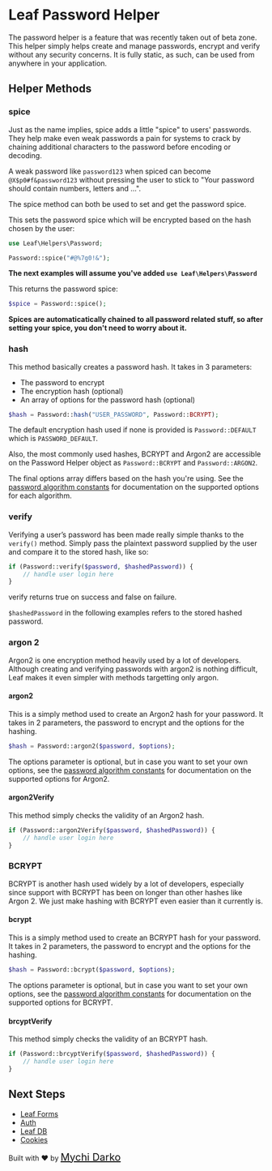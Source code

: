 # Leaf Password Helper

The password helper is a feature that was recently taken out of beta zone. This helper simply helps create and manage passwords, encrypt and verify without any security concerns. It is fully static, as such, can be used from anywhere in your application.

## Helper Methods

### spice

Just as the name implies, spice adds a little "spice" to users' passwords. They help make even weak passwords a pain for systems to crack by chaining additional characters to the password before encoding or decoding.

A weak password like `password123` when spiced can become `@X$p0#f&password123` without pressing the user to stick to "Your password should contain numbers, letters and ...".

The spice method can both be used to set and get the password spice.

This sets the password spice which will be encrypted based on the hash chosen by the user:

```php
use Leaf\Helpers\Password;

Password::spice("#@%7g0!&");
```

**The next examples will assume you've added `use Leaf\Helpers\Password`**

This returns the password spice:

```php
$spice = Password::spice();
```

**Spices are automaticatically chained to all password related stuff, so after setting your spice, you don't need to worry about it.**

### hash

This method basically creates a password hash. It takes in 3 parameters:

- The password to encrypt
- The encryption hash (optional)
- An array of options for the password hash (optional)

```php
$hash = Password::hash("USER_PASSWORD", Password::BCRYPT);
```

The default encryption hash used if none is provided is `Password::DEFAULT` which is `PASSWORD_DEFAULT`.

Also, the most commonly used hashes, BCRYPT and Argon2 are accessible on the Password Helper object as `Password::BCRYPT` and `Password::ARGON2`.

The final options array differs based on the hash you're using. See the [password algorithm constants](https://secure.php.net/manual/en/password.constants.php) for documentation on the supported options for each algorithm.

### verify

Verifying a user’s password has been made really simple thanks to the `verify()` method. Simply pass the plaintext password supplied by the user and compare it to the stored hash, like so:

```php
if (Password::verify($password, $hashedPassword)) {
    // handle user login here
}
```

verify returns true on success and false on failure.

`$hashedPassword` in the following examples refers to the stored hashed password.

### argon 2

Argon2 is one encryption method heavily used by a lot of developers. Although creating and verifying passwords with argon2 is nothing difficult, Leaf makes it even simpler with methods targetting only argon.

#### argon2

This is a simply method used to create an Argon2 hash for your password. It takes in 2 parameters, the password to encrypt and the options for the hashing.

```php
$hash = Password::argon2($password, $options);
```

The options parameter is optional, but in case you want to set your own options, see the [password algorithm constants](https://secure.php.net/manual/en/password.constants.php) for documentation on the supported options for Argon2.

#### argon2Verify

This method simply checks the validity of an Argon2 hash.

```php
if (Password::argon2Verify($password, $hashedPassword)) {
    // handle user login here
}
```

### BCRYPT

BCRYPT is another hash used widely by a lot of developers, especially since support with BCRYPT has been on longer than other hashes like Argon 2. We just make hashing with BCRYPT even easier than it currently is.

#### bcrypt

This is a simply method used to create an BCRYPT hash for your password. It takes in 2 parameters, the password to encrypt and the options for the hashing.

```php
$hash = Password::bcrypt($password, $options);
```

The options parameter is optional, but in case you want to set your own options, see the [password algorithm constants](https://secure.php.net/manual/en/password.constants.php) for documentation on the supported options for BCRYPT.

#### brcyptVerify

This method simply checks the validity of an BCRYPT hash.

```php
if (Password::brcyptVerify($password, $hashedPassword)) {
    // handle user login here
}
```

## Next Steps

- [Leaf Forms](leaf/v/2.4.3/core/forms)
- [Auth](leaf/v/2.4.3/core/auth)
- [Leaf DB](leaf/v/2.4.3/db/)
- [Cookies](leaf/v/2.4.3/http/cookies)

Built with ❤ by <a href="https://mychi.netlify.app" style="font-size: 20px; color: #111;" target="_blank">Mychi Darko</a>

